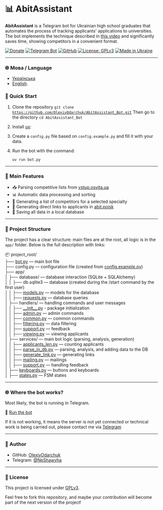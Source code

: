 # 📊 AbitAssistant

**AbitAssistant** is a Telegram bot for Ukrainian high school graduates that automates the process of tracking applicants' applications to universities. The bot implements the technique described in [this video](https://www.youtube.com/watch?v=m5YfI8_2ONo) and significantly saves time, showing competitors in a convenient format.

[![Donate](https://img.shields.io/badge/💸%20Підтримати%20проєкт-Monobank-orange)](https://send.monobank.ua/jar/23E3WYNesG)
[![Telegram Bot](https://img.shields.io/badge/🤖%20Telegram-Bot-blue?logo=telegram)](https://t.me/AbitAssistant_bot)
[![GitHub](https://img.shields.io/badge/GitHub-OlexiyOdarchuk-black?logo=github)](https://github.com/OlexiyOdarchuk)
[![License: GPLv3](https://img.shields.io/badge/License-GPLv3-blue.svg)](https://www.gnu.org/licenses/gpl-3.0.html)
[![Made in Ukraine](https://img.shields.io/badge/Made%20with%20❤️-in%20Ukraine-ffd700?style=flat&logo=flag&logoColor=blue)](https://t.me/NeShawyha)

---

### 🌐 Мова / Language

- [Українська](README.md)
- [English](README_en.md).


### 🚀 Quick Start

1. Clone the repository
   <code>git clone https://github.com/OlexiyOdarchuk/AbitAssistant_Bot.git</code>
   Then go to the directory
   <code>cd AbitAssistant_Bot</code>

3. Install [uv](https://docs.astral.sh/uv/getting-started/installation/):

5. Create a `config.py` file based on `config.example.py` and fill it with your data.

6. Run the bot with the command:

   <code>uv run bot.py</code>

---

### 🧠 Main Features

- 📥 Parsing competitive lists from [vstup.osvita.ua](https://vstup.osvita.ua)
- 📊 Automatic data processing and sorting
- 🧾 Generating a list of competitors for a selected specialty
- 🔗 Generating direct links to applicants in [abit.poisk](https://abit-poisk.org.ua/)
- 📂 Saving all data in a local database

---

### 📂 Project Structure

The project has a clear structure: main files are at the root, all logic is in the `app/` folder. Below is the full description with links:

📦 project_root/<br>
├── [bot.py](./bot.py) — main bot file<br>
├── config.py — configuration file (created from [config.example.py](./config.example.py))<br>
├── app/<br>
│   ├── database/ — database interaction (SQLite + SQLAlchemy)<br>
│   │   ├── db.sqlite3 — database (created during the /start command by the first user)<br>
│   │   ├── [models.py](./app/database/models.py) — models for the database<br>
│   │   ├── [requests.py](./app/database/requests.py) — database queries<br>
│   ├── handlers/ — handling commands and user messages<br>
│   │   ├── [\_\_init\_\_.py](./app/handlers/__init__.py) - package initialization<br>
│   │   ├── [admin.py](./app/handlers/admin.py) — admin commands<br>
│   │   ├── [common.py](./app/handlers/common.py) — common commands<br>
│   │   ├── [filtering.py](./app/handlers/filtering.py) — data filtering<br>
│   │   ├── [support.py](./app/handlers/support.py) — feedback<br>
│   │   ├── [viewing.py](./app/handlers/viewing.py) — viewing applicants<br>
│   ├── services/ — main bot logic (parsing, analysis, generation)<br>
│   │   ├── [applicants_len.py](./app/services/applicants_len.py) — counting applicants<br>
│   │   ├── [parse_in_db.py](./app/services/parse_in_db.py) — parsing, analysis, and adding data to the DB<br>
│   │   ├── [generate_link.py](./app/services/generate_link.py) — generating links<br>
│   │   ├── [mailing.py](./app/services/mailing.py) — mailings<br>
│   │   ├── [support.py](./app/services/support.py) — handling feedback<br>
│   ├── [keyboards.py](./app/keyboards.py) — buttons and keyboards<br>
│   ├── [states.py](./app/states.py) — FSM states<br>

---

### 🌐 Where the bot works?

Most likely, the bot is running in Telegram.

🔗 [Run the bot](https://t.me/AbitAssistant_bot)

If it is not working, it means the server is not yet connected or technical work is being carried out, please contact me via [Telegram](https://t.me/NeShawyha)

---

### 👤 Author

- GitHub: [OlexiyOdarchuk](https://github.com/OlexiyOdarchuk)
- Telegram: [@NeShawyha](https://t.me/NeShawyha)

---

### 📄 License

This project is licensed under [GPLv3](https://www.gnu.org/licenses/gpl-3.0.html).<br>

Feel free to fork this repository, and maybe your contribution will become part of the next version of the project!
